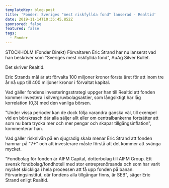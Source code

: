 ```yaml
---
templateKey: blog-post
title: 'Fonder: Sveriges "mest riskfyllda fond" lanserad - Realtid'
date: 2019-11-14T10:35:45.852Z
sponsored: false
featured: false
tags:
  - Fonder
---
```

STOCKHOLM (Fonder Direkt) Förvaltaren Eric Strand har nu lanserat vad han beskriver som "Sveriges mest riskfyllda fond", AuAg Silver Bullet.



Det skriver Realtid.



Eric Strands mål är att förvalta 100 miljoner kronor första året för att inom tre år nå upp till 400 miljoner kronor i förvaltat kapital.



Vad gäller fondens investeringsstrategi uppger han till Realtid att fonden kommer investera i silvergruvbolagsaktier, som långsiktigt har låg korrelation (0,3) med den vanliga börsen.



"Under vissa perioder kan de dock följa varandra ganska väl, till exempel vid en börskrasch där alla säljer allt eller om centralbankerna fortsätter att som nu bara trycka mer och mer pengar och skapar tillgångsinflation", kommenterar han.



Vad gäller risknivån på en sjugradig skala menar Eric Strand att fonden hamnar på "7+" och att investerare måste förstå att det kommer att svänga mycket.



"Fondbolag för fonden är AIFM Capital, dotterbolag till AIFM Group. Ett svensk fondbolag/fondhotell med stor entreprenörsanda och som har varit mycket skickliga i hela processen att få upp fonden på banan. Förvaringsinstitut, där fondens alla tillgångar finns, är SEB", säger Eric Strand enligt Realtid.
